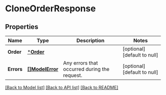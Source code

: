 # CloneOrderResponse

## Properties

 Name       | Type                         | Description                                  | Notes                        
------------|------------------------------|----------------------------------------------|------------------------------
 **Order**  | [***Order**](Order.md)       |                                              | [optional] [default to null] 
 **Errors** | [**[]ModelError**](Error.md) | Any errors that occurred during the request. | [optional] [default to null] 

[[Back to Model list]](../README.md#documentation-for-models) [[Back to API list]](../README.md#documentation-for-api-endpoints) [[Back to README]](../README.md)

